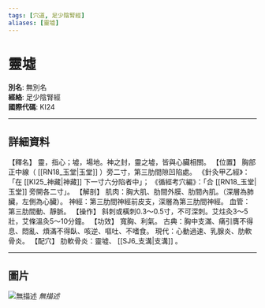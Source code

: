 ```yaml
---
tags: [穴道, 足少陰腎經]
aliases: [靈墟]
---
```


# 靈墟

**別名**: 無別名  
**經絡**: 足少陰腎經  
**國際代碼**: KI24  

---

## 詳細資料
【釋名】
靈，指心；墟，場地。神之封，靈之墟，皆與心臟相關。
【位置】
胸部正中線（ [[RN18_玉堂|玉堂]] ）旁二寸，第三肋間隙凹陷處。
《針灸甲乙經》：「在 [[KI25_神藏|神藏]] 下一寸六分陷者中」；
《循經考穴編》：「合 [[RN18_玉堂|玉堂]] 旁開各二寸」。
【解剖】
肌肉：胸大肌、肋間外膜、肋間內肌。（深層為肺臟，左側為心臟）。
神經：第三肋間神經前皮支，深層為第三肋間神經。
血管：第三肋間動、靜脈。
【操作】
斜刺或橫刺0.3～0.5寸，不可深刺。艾炷灸3～5壯，艾條溫灸5～10分鐘。
【功效】
寬胸、利氣。
古典：胸中支滿、痛引膺不得息、悶亂、煩滿不得臥、咳逆、嘔吐、不嗜食。
現代：心動過速、乳腺炎、肋軟骨炎。
【配穴】
肋軟骨炎：靈墟、 [[SJ6_支溝|支溝]] 。

---

## 圖片
![無描述](https://yibian.hopto.org/pic/shu16/272.gif)
_無描述_

